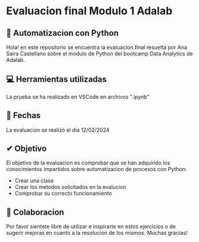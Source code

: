 # Evaluacion final Modulo 1 Adalab
## 🌟 Automatizacion con Python

Hola! en este repositorio se encuentra la evaluacion final resuelta por Ana Saira Castellano sobre el modulo de Python del bootcamp Data Analytics de Adalab.

## 💻 Herramientas utilizadas

La prueba se ha realizado en VSCode en archivos ".ipynb"

## 📆 Fechas

La evaluacion se realizó el dia 12/02/2024

## ✔ Objetivo

El objetivo de la evaluacion es comprobar que se han adquirido los conocimientos impartidos sobre automatizacion de procesos con Python:

- Crear una clase
- Crear los metodos solicitados en la evalucion
- Comprobar su correcto funcionamiento


## 💭 Colaboracion

Por favor sientete libre de utilizar e inspirarte en estos ejercicios o de sugerir mejoras en cuanto a la resolucion de los mismos. Muchas gracias!
